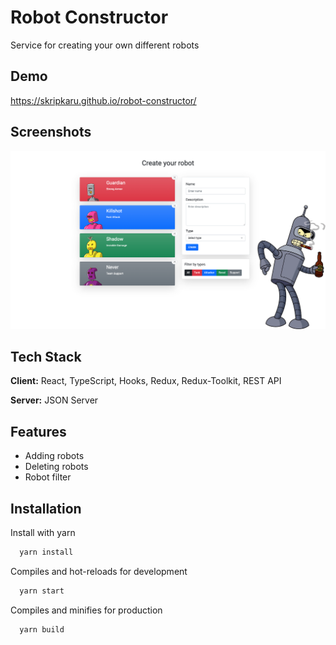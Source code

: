 # Robot Constructor

Service for creating your own different robots

## Demo

<https://skripkaru.github.io/robot-constructor/>

## Screenshots

![App Screenshot](./public/readme.png)

## Tech Stack

**Client:** React, TypeScript, Hooks, Redux, Redux-Toolkit, REST API

**Server:** JSON Server

## Features

- Adding robots
- Deleting robots
- Robot filter

## Installation

Install with yarn

```bash
  yarn install
```

Compiles and hot-reloads for development

```bash
  yarn start
```

Compiles and minifies for production

```bash
  yarn build
```

